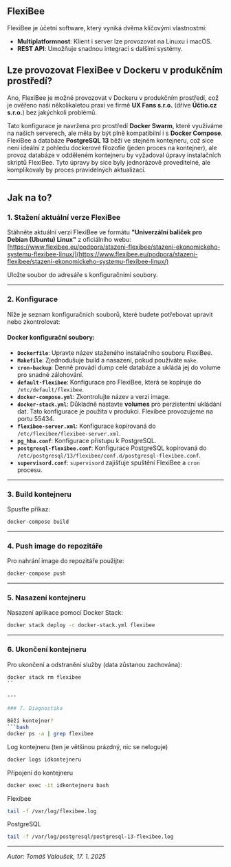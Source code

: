 ## FlexiBee

FlexiBee je účetní software, který vyniká dvěma klíčovými vlastnostmi:
- **Multiplatformnost**: Klient i server lze provozovat na Linuxu i macOS.
- **REST API**: Umožňuje snadnou integraci s dalšími systémy.

## Lze provozovat FlexiBee v Dockeru v produkčním prostředí?

Ano, FlexiBee je možné provozovat v Dockeru v produkčním prostředí, což je ověřeno naší několikaletou praxí ve firmě **UX Fans s.r.o.** (dříve **Účtio.cz s.r.o.**) bez jakýchkoli problémů. 

Tato konfigurace je navržena pro prostředí **Docker Swarm**, které využíváme na našich serverech, ale měla by být plně kompatibilní i s **Docker Compose**. FlexiBee a databáze **PostgreSQL 13** běží ve stejném kontejneru, což sice není ideální z pohledu dockerové filozofie (jeden proces na kontejner), ale provoz databáze v odděleném kontejneru by vyžadoval úpravy instalačních skriptů FlexiBee. Tyto úpravy by sice byly jednorázově proveditelné, ale komplikovaly by proces pravidelných aktualizací.

---

## Jak na to?

### 1. Stažení aktuální verze FlexiBee

Stáhněte aktuální verzi FlexiBee ve formátu **"Univerzální balíček pro Debian (Ubuntu) Linux"** z oficiálního webu:  
[https://www.flexibee.eu/podpora/stazeni-flexibee/stazeni-ekonomickeho-systemu-flexibee-linux/](https://www.flexibee.eu/podpora/stazeni-flexibee/stazeni-ekonomickeho-systemu-flexibee-linux/)

Uložte soubor do adresáře s konfiguračními soubory.

---

### 2. Konfigurace

Níže je seznam konfiguračních souborů, které budete potřebovat upravit nebo zkontrolovat:

#### Docker konfigurační soubory:
- **`Dockerfile`**: Upravte název staženého instalačního souboru FlexiBee.
- **`Makefile`**: Zjednodušuje build a nasazení, pokud používáte `make`.
- **`cron-backup`**: Denně provádí dump celé databáze a ukládá jej do volume pro snadné zálohování.
- **`default-flexibee`**: Konfigurace pro FlexiBee, která se kopíruje do `/etc/default/flexibee`.
- **`docker-compose.yml`**: Zkontrolujte název a verzi image.
- **`docker-stack.yml`**: Důkladně nastavte **volumes** pro perzistentní ukládání dat. Tato konfigurace je použita v produkci. Flexibee provozujeme na portu 55434.
- **`flexibee-server.xml`**: Konfigurace kopírovaná do `/etc/flexibee/flexibee-server.xml`.
- **`pg_hba.conf`**: Konfigurace přístupu k PostgreSQL.
- **`postgresql-flexibee.conf`**: Konfigurace PostgreSQL kopírovaná do `/etc/postgresql/13/flexibee/conf.d/postgresql-flexibee.conf`.
- **`supervisord.conf`**: `supervisord` zajišťuje spuštění FlexiBee a `cron` procesu.

---

### 3. Build kontejneru

Spusťte příkaz:  
```bash
docker-compose build
```

---

### 4. Push image do repozitáře

Pro nahrání image do repozitáře použijte:  
```bash
docker-compose push
```

---

### 5. Nasazení kontejneru

Nasazení aplikace pomocí Docker Stack:  
```bash
docker stack deploy -c docker-stack.yml flexibee
```

---

### 6. Ukončení kontejneru

Pro ukončení a odstranění služby (data zůstanou zachována):  
```bash
docker stack rm flexibee
``

---

### 7. Diagnostika

Běží kontejner?
```bash
docker ps -a | grep flexibee
```

Log kontejneru (ten je většinou prázdný, nic se neloguje)
```bash
docker logs idkontejneru
````

Připojení do kontejneru
```bash
docker exec -it idkontejneru bash
```

Flexibee 
```bash
tail -f /var/log/flexibee.log 
```

PostgreSQL
```bash
tail -f /var/log/postgresql/postgresql-13-flexibee.log 
```

---
*Autor: Tomáš Valoušek, 17. 1. 2025*
